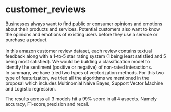 # customer_reviews
Businesses always want to find public or consumer opinions and emotions about their products and services. Potential customers also want to know the opinions and emotions of existing users before they use a service or purchase a product.
<br><br>
In this amazon customer review dataset, each review contains textual feedback along with a 1-to-5 star rating system (1 being least satisfied and 5 being most satisfied). We would be building a classification model to identify the sentiment (positive or negative) of non-rated interactions.
<br>
In summary, we have tried two types of vectorization methods. For this two type of featurization, we tried all the algorithms we mentioned in the proposal  which includes Multinomial Naive Bayes, Support Vector Machine and Logistic regression. 

The results across all 3 models hit a 99% score in all 4 aspects. Namely accuracy, F1-score,precision and recall.
